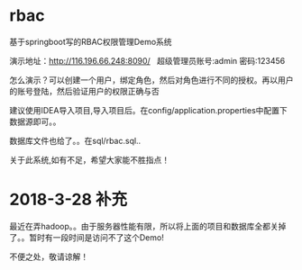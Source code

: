 # rbac
基于springboot写的RBAC权限管理Demo系统

演示地址：http://116.196.66.248:8090/   超级管理员账号:admin 密码:123456  

怎么演示？可以创建一个用户，绑定角色，然后对角色进行不同的授权。再以用户的账号登陆，然后验证用户的权限正确与否

建议使用IDEA导入项目,导入项目后。在config/application.properties中配置下数据源即可。。

数据库文件也给了。。在sql/rbac.sql..

关于此系统,如有不足，希望大家能不胜指点！


# 2018-3-28 补充

最近在弄hadoop。。由于服务器性能有限，所以将上面的项目和数据库全都关掉了。。暂时有一段时间是访问不了这个Demo!

不便之处，敬请谅解！
